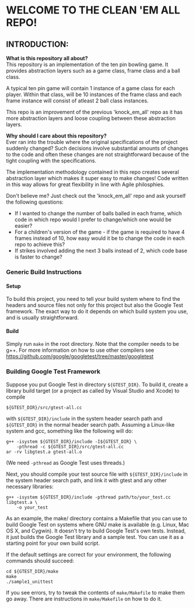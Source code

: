 # WELCOME TO THE CLEAN 'EM ALL REPO!

## INTRODUCTION:
**What is this repository all about?**  
This repository is an implementation of the ten pin bowling game.
It provides abstraction layers such as a game class, frame class and a ball class.

A typical ten pin game will contain 1 instance of a game class for each player.
Within that class, will be 10 instances of the frame class and each frame
instance will consist of atleast 2 ball class instances.

This repo is an improvement of the previous 'knock_em_all' repo as it has more abstraction layers
and loose coupling between these abstraction layers.

**Why should I care about this repository?**  
Ever ran into the trouble where the original specifications of the project suddenly changed?
Such decisions involve substantial amounts of changes to the code and often these changes
are not straightforward because of the tight coupling with the specifications.

The implementation methodology contained in this repo creates several abstraction layer which
makes it super easy to make changes! Code written in this way allows for great flexibility in line with Agile philosphies.

Don't believe me? Just check out the 'knock_em_all' repo and ask yourself the following questions:
- If I wanted to change the number of balls balled in each frame, which code in which repo would I prefer to change/which one would be easier?
- For a children's version of the game - if the game is required to have 4 frames instead of 10, how easy would it be to change the code in each repo to achieve this?
- If strikes involved adding the next 3 balls instead of 2, which code base is faster to change?

### Generic Build Instructions

#### Setup

To build this project, you need to tell your build system where to find the headers
and source files not only for this project but also the Google Test framework.
The exact way to do it depends on which build system you use, and is usually straightforward.

#### Build

Simply run `make` in the root directory. Note that the compiler needs to be g++.
For more information on how to use other compilers see <https://github.com/google/googletest/tree/master/googletest>

### Building Google Test Framework

Suppose you put Google Test in directory `${GTEST_DIR}`. To build it, create a
library build target (or a project as called by Visual Studio and Xcode) to
compile

    ${GTEST_DIR}/src/gtest-all.cc

with `${GTEST_DIR}/include` in the system header search path and `${GTEST_DIR}`
in the normal header search path. Assuming a Linux-like system and gcc,
something like the following will do:

    g++ -isystem ${GTEST_DIR}/include -I${GTEST_DIR} \
        -pthread -c ${GTEST_DIR}/src/gtest-all.cc
    ar -rv libgtest.a gtest-all.o

(We need `-pthread` as Google Test uses threads.)

Next, you should compile your test source file with `${GTEST_DIR}/include` in
the system header search path, and link it with gtest and any other necessary
libraries:

    g++ -isystem ${GTEST_DIR}/include -pthread path/to/your_test.cc libgtest.a \
        -o your_test

As an example, the make/ directory contains a Makefile that you can use to build
Google Test on systems where GNU make is available (e.g. Linux, Mac OS X, and
Cygwin). It doesn't try to build Google Test's own tests. Instead, it just
builds the Google Test library and a sample test. You can use it as a starting
point for your own build script.

If the default settings are correct for your environment, the following commands
should succeed:

    cd ${GTEST_DIR}/make
    make
    ./sample1_unittest

If you see errors, try to tweak the contents of `make/Makefile` to make them go
away. There are instructions in `make/Makefile` on how to do it.
